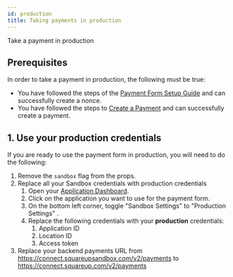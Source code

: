 ```yaml
---
id: production
title: Taking payments in production
---
```


Take a payment in production

## Prerequisites

In order to take a payment in production, the following must be true:
* You have followed the steps of the [Payment Form Setup Guide](paymentform.md) and can successfully create a nonce.
* You have followed the steps to [Create a Payment](charging.md) and can successfully create a payment.


## 1. Use your production credentials

If you are ready to use the payment form in production, you will need to do the following:
1. Remove the `sandbox` flag from the props.
1. Replace all your Sandbox credentials with production credentials
    1. Open your [Application Dashboard](https://developer.squareup.com/apps).
    1. Click on the application you want to use for the payment form.
    1. On the bottom left corner, toggle "Sandbox Settings" to "Production Settings" .
    1. Replace the following credentials with your **production** credentials:
        1. Application ID
        1. Location ID
        1. Access token
1. Replace your backend payments URL from https://connect.squareupsandbox.com/v2/payments to https://connect.squareup.com/v2/payments
